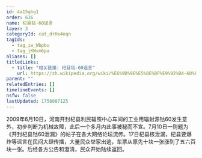 ```yaml
---
id: 4a15qhg1
order: 636
name: 杞县钴-60谣言
layer: 3
categoryId: cat_drHx4oqn
tagIds:
  - tag_iw_Wbpbu
  - tag_jKWvm6pa
aliases: []
titledLinks:
  - title: "相关链接: 杞县钴-60谣言"
    url: https://zh.wikipedia.org/wiki/%E6%9D%9E%E5%8E%BF%E9%92%B4-60%E4%BA%8B%E4%BB%B6
parent: ""
relatedEntries: []
timelineEvents: []
nsfw: false
lastUpdated: 1758087125
---
```


2009年6月10日，河南开封杞县利民辐照中心车间的工业用辐射源钴60发生意外，初步判断为机械故障，此后一个多月内此事被秘而不宣。7月10日一则题为《开封杞县钴60泄漏》的帖子在各大网络论坛流传。17日杞县核泄漏，杞县要爆炸等谣言在民间大肆传播，大量民众举家出逃，车票从原先十块一张涨到了五六百块一张。后经各方公告和澄清，民众开始陆续返回。